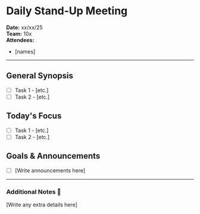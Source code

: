 # Daily Stand-Up Meeting

**Date:** xx/xx/25  
**Team:** 10x  
**Attendees:**
- [names]

---

## General Synopsis
- [ ] Task 1 - [etc.]
- [ ] Task 2 - [etc.]

## Today's Focus
- [ ] Task 1 - [etc.]
- [ ] Task 2 - [etc.]

## Goals & Announcements
- [ ] [Write announcements here]

---

### Additional Notes 📝
[Write any extra details here]
